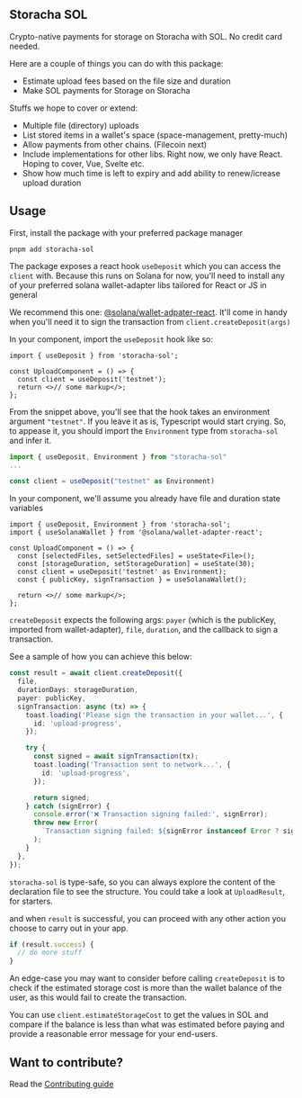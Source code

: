 ## Storacha SOL

Crypto-native payments for storage on Storacha with SOL. No credit card needed.

Here are a couple of things you can do with this package:

- Estimate upload fees based on the file size and duration
- Make SOL payments for Storage on Storacha

Stuffs we hope to cover or extend:

- Multiple file (directory) uploads
- List stored items in a wallet's space (space-management, pretty-much)
- Allow payments from other chains. (Filecoin next)
- Include implementations for other libs. Right now, we only have React. Hoping to cover, Vue, Svelte etc.
- Show how much time is left to expiry and add ability to renew/icrease upload duration

## Usage

First, install the package with your preferred package manager

```shell
pnpm add storacha-sol
```

The package exposes a react hook `useDeposit` which you can access the `client` with. Because this runs on Solana for now, you'll need to install any of your preferred solana wallet-adapter libs tailored for React or JS in general

We recommend this one: [@solana/wallet-adpater-react](https://www.npmjs.com/package/@solana/wallet-adapter-react). It'll come in handy when you'll need it to sign the transaction from `client.createDeposit(args)`

In your component, import the `useDeposit` hook like so:

```tsx
import { useDeposit } from 'storacha-sol';

const UploadComponent = () => {
  const client = useDeposit('testnet');
  return <>// some markup</>;
};
```

From the snippet above, you'll see that the hook takes an environment argument `"testnet"`. If you leave it as is, Typescript would start crying. So, to appease it, you should import the `Environment` type from `storacha-sol` and infer it.

```ts
import { useDeposit, Environment } from "storacha-sol"
...

const client = useDeposit("testnet" as Environment)
```

In your component, we'll assume you already have file and duration state variables

```tsx
import { useDeposit, Environment } from 'storacha-sol';
import { useSolanaWallet } from '@solana/wallet-adapter-react';

const UploadComponent = () => {
  const [selectedFiles, setSelectedFiles] = useState<File>();
  const [storageDuration, setStorageDuration] = useState(30);
  const client = useDeposit('testnet' as Environment);
  const { publicKey, signTransaction } = useSolanaWallet();

  return <>// some markup</>;
};
```

`createDeposit` expects the following args: `payer` (which is the publicKey, imported from wallet-adapter), `file`, `duration`, and the callback to sign a transaction.

See a sample of how you can achieve this below:

```ts
const result = await client.createDeposit({
  file,
  durationDays: storageDuration,
  payer: publicKey,
  signTransaction: async (tx) => {
    toast.loading('Please sign the transaction in your wallet...', {
      id: 'upload-progress',
    });

    try {
      const signed = await signTransaction(tx);
      toast.loading('Transaction sent to network...', {
        id: 'upload-progress',
      });

      return signed;
    } catch (signError) {
      console.error('❌ Transaction signing failed:', signError);
      throw new Error(
        `Transaction signing failed: ${signError instanceof Error ? signError.message : 'Unknown error'}`
      );
    }
  },
});
```

`storacha-sol` is type-safe, so you can always explore the content of the declaration file to see the structure. You could take a look at `UploadResult`, for starters.

and when `result` is successful, you can proceed with any other action you choose to carry out in your app.

```ts
if (result.success) {
  // do more stuff
}
```

An edge-case you may want to consider before calling `createDeposit` is to check if the estimated storage cost is more than the wallet balance of the user, as this would fail to create the transaction.

You can use `client.estimateStorageCost` to get the values in SOL and compare if the balance is less than what was estimated before paying and provide a reasonable error message for your end-users.

## Want to contribute?

Read the [Contributing guide](CONTRIBUTING.md)
